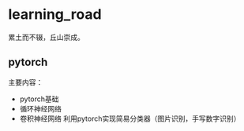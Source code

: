 # learning_road
累土而不辍，丘山崇成。

## pytorch
主要内容：
 - pytorch基础
 - 循环神经网络
 - 卷积神经网络
利用pytorch实现简易分类器（图片识别，手写数字识别）
